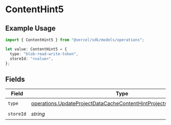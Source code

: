 # ContentHint5

## Example Usage

```typescript
import { ContentHint5 } from "@vercel/sdk/models/operations";

let value: ContentHint5 = {
  type: "blob-read-write-token",
  storeId: "<value>",
};
```

## Fields

| Field                                                                                                                                                      | Type                                                                                                                                                       | Required                                                                                                                                                   | Description                                                                                                                                                |
| ---------------------------------------------------------------------------------------------------------------------------------------------------------- | ---------------------------------------------------------------------------------------------------------------------------------------------------------- | ---------------------------------------------------------------------------------------------------------------------------------------------------------- | ---------------------------------------------------------------------------------------------------------------------------------------------------------- |
| `type`                                                                                                                                                     | [operations.UpdateProjectDataCacheContentHintProjectsResponse200Type](../../models/operations/updateprojectdatacachecontenthintprojectsresponse200type.md) | :heavy_check_mark:                                                                                                                                         | N/A                                                                                                                                                        |
| `storeId`                                                                                                                                                  | *string*                                                                                                                                                   | :heavy_check_mark:                                                                                                                                         | N/A                                                                                                                                                        |